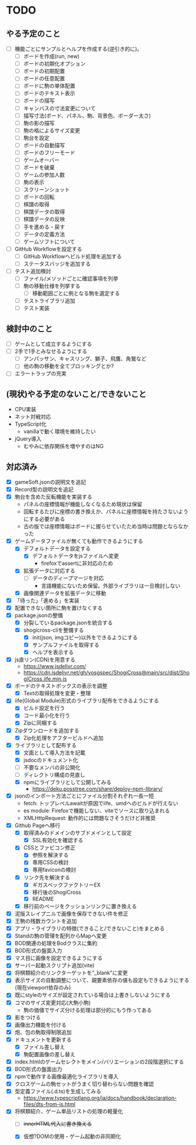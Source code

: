 # TODO
## やる予定のこと
* [ ] 機能ごとにサンプルとヘルプを作成する(逆引き的に)。
  * [ ] ボードを作成(run, new)
  * [ ] ボードの初期化オプション
  * [ ] ボードの初期配置
  * [ ] ボードの任意配置
  * [ ] ボードに駒の単体配置
  * [ ] ボードのテキスト表示
  * [ ] ボードの描写
  * [ ] キャンバスの寸法変更について
  * [ ] 描写寸法(ボード、パネル、駒、背景色、ボーダー太さ)
  * [ ] 駒の影の描写
  * [ ] 駒の格によるサイズ変更
  * [ ] 駒台を設定
  * [ ] ボードの自動描写
  * [ ] ボードのフリーモード
  * [ ] ゲームオーバー
  * [ ] ボードを破棄
  * [ ] ゲームの参加人数
  * [ ] 駒の表示
  * [ ] スクリーンショット
  * [ ] ボードの回転
  * [ ] 棋譜の取得
  * [ ] 棋譜データの取得
  * [ ] 棋譜データの反映
  * [ ] 手を進める・戻す
  * [ ] データの定義方法
  * [ ] ゲームソフトについて
* [ ] GitHub Workflowを設定する
  * [ ] GitHub Workflowへビルド処理を追加する
  * [ ] ステータスバッジを追加する
* [ ] テスト追加検討
  * [ ] ファイル/メソッドごとに確認事項を列挙
  * [ ] 駒の移動仕様を列挙する
    * [ ] 移動範囲ごとに例となる駒を選定する
  * [ ] テストライブラリ追加
  * [ ] テスト実装

## 検討中のこと
* [ ] ゲームとして成立するようにする
* [ ] 2手で1手とみなせるようにする
  * [ ] アンパッサン、キャスリング、獅子、飛鷹、角鷲など
  * [ ] 他の駒の移動を全てブロッキングとか?
* [ ] エラートラップの充実

## (現状)やる予定のないこと/できないこと
* CPU実装
* ネット対戦対応
* TypeScript化
  * vanillaで動く環境を維持したい
* jQuery導入
  * むやみに依存関係を増やすのはNG

## 対応済み
* [x] gameSoft.jsonの説明文を追記
* [x] Record型の説明文を追記
* [x] 駒台を含めた反転機能を実装する
  * パネルの座標情報が機能しなくなるため現状は保留
  * 回転するたびに座標の書き換えか、パネルに座標情報を持たさないようにする必要がある
  * 古の版では座標情報はボードに握らせていたため当時は問題とならなかった
* [x] ゲームデータファイルが無くても動作できるようにする
  * [x] デフォルトデータを設定する
    * [x] デフォルトデータをjsファイルへ変更
      * firefoxでassertに非対応のため
  * [x] 拡張データに対応する
    * [ ] データのディープマージを対応
      * 言語機能にないため保留。外部ライブラリは一旦検討しない
  * [x] 画像関連データを拡張データに移動
* [x] 「待った」「進める」を実装
* [x] 配置できない箇所に駒を置けなくする
* [x] package.jsonの整備
  * [x] 分裂しているpackage.jsonを統合する
  * [x] shogicross-cliを整備する
    * [x] init(json, imgコピー)以外をできるようにする
    * [x] サンプルファイルを取得する
    * [x] ヘルプを表示する
* [x] js直リン(CDN)を用意する
  * https://www.jsdelivr.com/
  * https://cdn.jsdelivr.net/gh/yosgspec/ShogiCross@main/src/dist/ShogiCross.iife.min.js
* [x] ボードのテキストボックスの表示を調整
  * [x] Textの取得処理を変更・整理
* [x] iife(Global Module)形式のライブラリ配布をできるようにする
  * [x] ビルド設定を行う
  * [x] コード最小化を行う
  * [x] Zipに同梱する
* [x] Zipダウンロードを追加する
  * [x] Zip化処理をアフタービルドへ追加
* [x] ライブラリとして配布する
  * [x] 文面として導入方法を記載
  * [x] jsdocのドキュメント化
  * [ ] 不要なメンバの非公開化
  * [ ] ディレクトリ構成の見直し
  * [x] npmにライブラリとして公開してみる
    * https://deku.posstree.com/share/deploy-npm-library/
* [x] jsonのインポート方法ごとにファイル分割それぞれ一長一短
  * fetch: トップレベルawaitが原因でiife、umdへのビルドが行えない
  * es module: Firefoxで機能しない、viteでソースに取り込まれる
  * XMLHttpRequest: 動作的には問題なさそうだけど非推奨
* [x] Github Pageへ移行
  * [x] 取得済みのドメインのサブドメインとして設定
    * [x] SSL有効化を確認する
  * [x] CSSとファビコン修正
    * [x] 参照を解決する
    * [x] 専用CSSの検討
    * [x] 専用faviconの検討
  * [x] リンク先を解決する
    * [x] ギガスペックファクトリーEX
    * [x] 移行後のShogiCross
    * [x] README
  * [x] 移行前のページをクッションリンクに置き換える
* [x] 泥版スレイプニルで画像を保存できない件を修正
* [x] 王駒の残数カウントを追加
* [x] アプリ・ライブラリの特徴(できること/できないこと)をまとめる
* [x] Standの駒の管理を配列からMapへ変更
* [x] BOD関連の処理をBodクラスに集約
* [x] BOD形式の盤面入力
* [x] マス目に画像を設定できるようにする
* [x] サーバー起動スクリプト追加(vite)
* [x] 将棋類紹介のリンクターゲットを"_blank"に変更
* [x] 表示サイズの自動調整について、親要素依存の値も設定もできるようにする(現在viewport依存のみ)
* [x] 既にstyleのサイズが設定されている場合は上書きしないようにする
* [x] コマのサイズ変更対応(大駒小駒)
  * 駒の価値でサイズ分ける処理は部分的にもう作ってある
* [x] 影をつける
* [x] 画像出力機能を付ける
* [x] 炮、包の駒取得制限追加
* [x] ドキュメントを更新する
  * [x] ファイル差し替え
  * [x] 駒配置画像の差し替え
* [x] index.htmlのゲームセレクトをメイン/バリエーションの2段階選択にする
* [x] BOD形式の盤面出力
* [x] npmで動作する画像最適化ライブラリを導入
* [x] クロスゲームの駒セットがうまく切り替わらない問題を確認
* [x] 型定義ファイル(.d.ts)を生成してみる
  * https://www.typescriptlang.org/ja/docs/handbook/declaration-files/dts-from-js.html
* [x] 将棋類紹介、ゲーム単品リストの処理の軽量化
  * [ ] ~~innerHTML代入に書き換える~~
  * [x] 仮想?DOMの使用・ゲーム起動の非同期化

